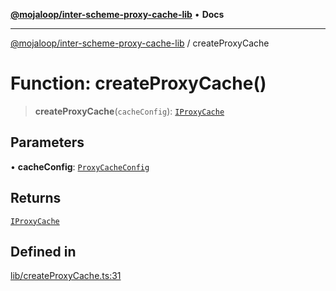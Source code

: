 [**@mojaloop/inter-scheme-proxy-cache-lib**](../README.md) • **Docs**

***

[@mojaloop/inter-scheme-proxy-cache-lib](../README.md) / createProxyCache

# Function: createProxyCache()

> **createProxyCache**(`cacheConfig`): [`IProxyCache`](../interfaces/IProxyCache.md)

## Parameters

• **cacheConfig**: [`ProxyCacheConfig`](../type-aliases/ProxyCacheConfig.md)

## Returns

[`IProxyCache`](../interfaces/IProxyCache.md)

## Defined in

[lib/createProxyCache.ts:31](https://github.com/mojaloop/inter-scheme-proxy-cache-lib/blob/5b23cc633970a23f1400be0e698c6c3652fe9cb0/src/lib/createProxyCache.ts#L31)
